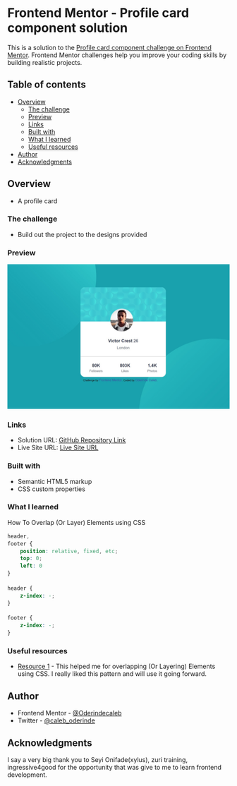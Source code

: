# Frontend Mentor - Profile card component solution

This is a solution to the [Profile card component challenge on Frontend Mentor](https://www.frontendmentor.io/challenges/profile-card-component-cfArpWshJ). Frontend Mentor challenges help you improve your coding skills by building realistic projects. 

## Table of contents

- [Overview](#overview)
  - [The challenge](#the-challenge)
  - [Preview](#Preview)
  - [Links](#links)
  - [Built with](#built-with)
  - [What I learned](#what-i-learned)
  - [Useful resources](#useful-resources)
- [Author](#author)
- [Acknowledgments](#acknowledgments)


## Overview
- A profile card

### The challenge

- Build out the project to the designs provided

### Preview

![](./images/desktop-view.jpeg)


### Links

- Solution URL: [GitHub Repository Link](https://github.com/Oderindecaleb/Profile-Card.git)
- Live Site URL: [ Live Site URL ](https://oderindecaleb.github.io/Profile-Card/)


### Built with

- Semantic HTML5 markup
- CSS custom properties

### What I learned
How To Overlap (Or Layer) Elements using CSS

```css
header,
footer {
    position: relative, fixed, etc;
    top: 0;
    left: 0
}

header {
    z-index: -;
}

footer {
    z-index: -;
}
```
### Useful resources

- [Resource 1](https://code-boxx.com/overlap-layer-html-elements/) - This helped me for  overlapping (Or Layering) Elements using CSS. I really liked this pattern and will use it going forward.

## Author

- Frontend Mentor - [@Oderindecaleb](https://www.frontendmentor.io/profile/Oderindecaleb)
- Twitter - [@caleb_oderinde](https://www.twitter.com/caleb_oderinde)


## Acknowledgments
I say a very big thank you to Seyi Onifade(xylus), zuri training, ingressive4good for the opportunity that was give to me to learn frontend development.